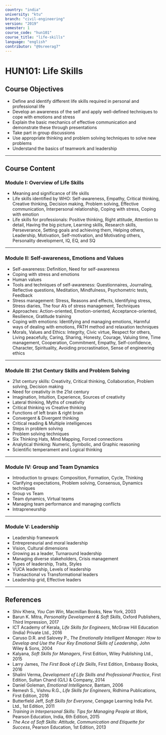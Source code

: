```yaml
---
country: "india"
university: "ktu"
branch: "civil-engineering"
version: "2019"
semester: 1
course_code: "hun101"
course_title: "life-skills"
language: "english"
contributor: "@9sreerag7"
---
```


# HUN101: Life Skills

## Course Objectives

- Define and identify different life skills required in personal and professional life  
- Develop an awareness of the self and apply well-defined techniques to cope with emotions and stress  
- Explain the basic mechanics of effective communication and demonstrate these through presentations  
- Take part in group discussions  
- Use appropriate thinking and problem solving techniques to solve new problems  
- Understand the basics of teamwork and leadership  

---

## Course Content

### Module I: Overview of Life Skills

- Meaning and significance of life skills  
- Life skills identified by WHO: Self-awareness, Empathy, Critical thinking, Creative thinking, Decision making, Problem solving, Effective communication, Interpersonal relationship, Coping with stress, Coping with emotion  
- Life skills for professionals: Positive thinking, Right attitude, Attention to detail, Having the big picture, Learning skills, Research skills, Perseverance, Setting goals and achieving them, Helping others, Leadership, Motivation, Self-motivation, and Motivating others, Personality development, IQ, EQ, and SQ  

---

### Module II: Self-awareness, Emotions and Values

- Self-awareness: Definition, Need for self-awareness  
- Coping with stress and emotions  
- Human values  
- Tools and techniques of self-awareness: Questionnaires, Journaling, Reflective questions, Meditation, Mindfulness, Psychometric tests, Feedback  
- Stress management: Stress, Reasons and effects, Identifying stress, Stress diaries, The four A’s of stress management, Techniques  
- Approaches: Action-oriented, Emotion-oriented, Acceptance-oriented, Resilience, Gratitude training  
- Coping with emotions: Identifying and managing emotions, Harmful ways of dealing with emotions, PATH method and relaxation techniques  
- Morals, Values and Ethics: Integrity, Civic virtue, Respect for others, Living peacefully, Caring, Sharing, Honesty, Courage, Valuing time, Time management, Cooperation, Commitment, Empathy, Self-confidence, Character, Spirituality, Avoiding procrastination, Sense of engineering ethics  

---

### Module III: 21st Century Skills and Problem Solving

- 21st century skills: Creativity, Critical thinking, Collaboration, Problem solving, Decision making  
- Need for creativity in the 21st century  
- Imagination, Intuition, Experience, Sources of creativity  
- Lateral thinking, Myths of creativity  
- Critical thinking vs Creative thinking  
- Functions of left brain & right brain  
- Convergent & Divergent thinking  
- Critical reading & Multiple intelligences  
- Steps in problem solving  
- Problem solving techniques  
- Six Thinking Hats, Mind Mapping, Forced connections  
- Analytical thinking: Numeric, Symbolic, and Graphic reasoning  
- Scientific temperament and Logical thinking  

---

### Module IV: Group and Team Dynamics

- Introduction to groups: Composition, Formation, Cycle, Thinking  
- Clarifying expectations, Problem solving, Consensus, Dynamics techniques  
- Group vs Team  
- Team dynamics, Virtual teams  
- Managing team performance and managing conflicts  
- Intrapreneurship  

---

### Module V: Leadership

- Leadership framework  
- Entrepreneurial and moral leadership  
- Vision, Cultural dimensions  
- Growing as a leader, Turnaround leadership  
- Managing diverse stakeholders, Crisis management  
- Types of leadership, Traits, Styles  
- VUCA leadership, Levels of leadership  
- Transactional vs Transformational leaders  
- Leadership grid, Effective leaders  

---

## References

- Shiv Khera, *You Can Win*, Macmillan Books, New York, 2003  
- Barun K. Mitra, *Personality Development & Soft Skills*, Oxford Publishers, Third Impression, 2017  
- ICT Academy of Kerala, *Life Skills for Engineers*, McGraw Hill Education (India) Private Ltd., 2016  
- Caruso D.R. and Salovey P., *The Emotionally Intelligent Manager: How to Develop and Use the Four Key Emotional Skills of Leadership*, John Wiley & Sons, 2004  
- Kalyana, *Soft Skills for Managers*, First Edition, Wiley Publishing Ltd., 2015  
- Larry James, *The First Book of Life Skills*, First Edition, Embassy Books, 2016  
- Shalini Verma, *Development of Life Skills and Professional Practice*, First Edition, Sultan Chand (G/L) & Company, 2014  
- Daniel Goleman, *Emotional Intelligence*, Bantam, 2006  
- Remesh S., Vishnu R.G., *Life Skills for Engineers*, Ridhima Publications, First Edition, 2016  
- Butterfield Jeff, *Soft Skills for Everyone*, Cengage Learning India Pvt. Ltd., 1st Edition, 2011  
- *Training in Interpersonal Skills: Tips for Managing People at Work*, Pearson Education, India, 6th Edition, 2015  
- *The Ace of Soft Skills: Attitude, Communication and Etiquette for Success*, Pearson Education, 1st Edition, 2013  

